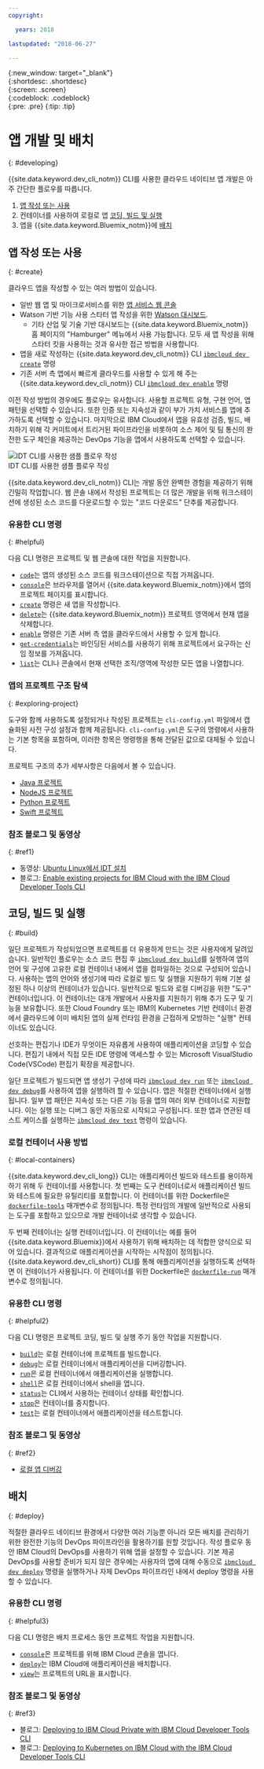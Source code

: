 ```yaml
---
copyright:

  years: 2018

lastupdated: "2018-06-27"

---
```


{:new_window: target="_blank"}  
{:shortdesc: .shortdesc}  
{:screen: .screen}  
{:codeblock: .codeblock}  
{:pre: .pre}
{:tip: .tip}

# 앱 개발 및 배치
{: #developing}

{{site.data.keyword.dev_cli_notm}} CLI를 사용한 클라우드 네이티브 앱 개발은 아주 간단한 플로우를 따릅니다.

1. [앱 작성 또는 사용](#create)
2. 컨테이너를 사용하여 로컬로 앱 [코딩, 빌드 및 실행](#build)
3. 앱을 {{site.data.keyword.Bluemix_notm}}에 [배치](#deploy)

## 앱 작성 또는 사용
{: #create}

클라우드 앱을 작성할 수 있는 여러 방법이 있습니다.
- 일반 웹 앱 및 마이크로서비스를 위한 [앱 서비스 웹 콘솔](https://console.bluemix.net/developer/appservice)
- Watson 기반 기능 사용 스타터 앱 작성을 위한 [Watson 대시보드](https://console.bluemix.net/dashboard/watson).
    - 기타 산업 및 기술 기반 대시보드는 {{site.data.keyword.Bluemix_notm}} 홈 페이지의 "Hamburger" 메뉴에서 사용 가능합니다. 모두 새 앱 작성을 위해 스타터 킷을 사용하는 것과 유사한 접근 방법을 사용합니다.
- 앱을 새로 작성하는 {{site.data.keyword.dev_cli_notm}} CLI [`ibmcloud dev create`](./commands.html#create) 명령
- 기존 서버 측 앱에서 빠르게 클라우드를 사용할 수 있게 해 주는 {{site.data.keyword.dev_cli_notm}} CLI [`ibmcloud dev enable`](./commands.html#enable) 명령

이전 작성 방법의 경우에도 플로우는 유사합니다. 사용할 프로젝트 유형, 구현 언어, 앱 패턴을 선택할 수 있습니다. 또한 인증 또는 지속성과 같이 부가 가치 서비스를 앱에 추가하도록 선택할 수 있습니다. 마지막으로 IBM Cloud에서 앱을 유효성 검증, 빌드, 배치하기 위해 각 커미트에서 트리거된 파이프라인을 비롯하여 소스 제어 및 팀 통신의 완전한 도구 체인을 제공하는 DevOps 기능을 앱에서 사용하도록 선택할 수 있습니다.

![IDT CLI를 사용한 샘플 플로우 작성](create_flow.png "IDT CLI를 사용한 샘플 플로우 작성") <br> IDT CLI를 사용한 샘플 플로우 작성

{{site.data.keyword.dev_cli_notm}} CLI는 개발 동안 완벽한 경험을 제공하기 위해 긴밀히 작업합니다. 웹 콘솔 내에서 작성된 프로젝트는 더 많은 개발을 위해 워크스테이션에 생성된 소스 코드를 다운로드할 수 있는 "코드 다운로드" 단추를 제공합니다.

### 유용한 CLI 명령
{: #helpful}

다음 CLI 명령은 프로젝트 및 웹 콘솔에 대한 작업을 지원합니다.
- [`code`](./commands.html#code)는 앱의 생성된 소스 코드를 워크스테이션으로 직접 가져옵니다.
- [`console`](./commands.html#console)은 브라우저를 열어서 {{site.data.keyword.Bluemix_notm}}에서 앱의 프로젝트 페이지를 표시합니다.
- [`create`](./commands.html#create) 명령은 새 앱을 작성합니다.
- [`delete`](./commands.html#delete)는 {{site.data.keyword.Bluemix_notm}} 프로젝트 영역에서 현재 앱을 삭제합니다.
- [`enable`](./commands.html#enable) 명령은 기존 서버 측 앱을 클라우드에서 사용할 수 있게 합니다.
- [`get-credentials`](./commands.html#get-credentials)는 바인딩된 서비스를 사용하기 위해 프로젝트에서 요구하는 신임 정보를 가져옵니다.
- [`list`](./commands.html#list)는 CLI나 콘솔에서 현재 선택한 조직/영역에 작성한 모든 앱을 나열합니다.


### 앱의 프로젝트 구조 탐색
{: #exploring-project}

도구와 함께 사용하도록 설정되거나 작성된 프로젝트는 `cli-config.yml` 파일에서 캡슐화된 사전 구성 설정과 함께 제공됩니다. `cli-config.yml`은 도구의 명령에서 사용하는 기본 항목을 포함하며, 이러한 항목은 명령행을 통해 전달된 값으로 대체될 수 있습니다.

프로젝트 구조의 추가 세부사항은 다음에서 볼 수 있습니다.
- [Java 프로젝트](/docs/apps/projects/java_project_contents.html)
- [NodeJS 프로젝트](/docs/apps/projects/node_project_contents.html)
- [Python 프로젝트](/docs/apps/projects/python_project_contents.html)
- [Swift 프로젝트](/docs/apps/projects/swift_project_contents.html)


### 참조 블로그 및 동영상
{: #ref1}

- 동영상: [Ubuntu Linux에서 IDT 설치](https://www.youtube.com/watch?v=sr7KjHAKpEs)
- 블로그: [Enable existing projects for IBM Cloud with the IBM Cloud Developer Tools CLI](https://www.ibm.com/blogs/bluemix/2017/09/enable-existing-projects-ibm-cloud-ibm-cloud-developer-tools-cli/)



## 코딩, 빌드 및 실행
{: #build}


일단 프로젝트가 작성되었으면 프로젝트를 더 유용하게 만드는 것은 사용자에게 달려있습니다. 일반적인 플로우는 소스 코드 편집 후 [`ibmcloud dev build`](commands.html#build)를 실행하여 앱의 언어 및 구성에 고유한 로컬 컨테이너 내에서 앱을 컴파일하는 것으로 구성되어 있습니다. 사용하는 앱의 언어와 생성기에 따라 로컬로 빌드 및 실행을 지원하기 위해 기본 설정된 하나 이상의 컨테이너가 있습니다.  일반적으로 빌드와 로컬 디버깅을 위한 "도구" 컨테이너입니다. 이 컨테이너는 대개 개발에서 사용자를 지원하기 위해 추가 도구 및 기능을 보유합니다. 또한 Cloud Foundry 또는 IBM의 Kubernetes 기반 컨테이너 환경에서 클라우드에 이미 배치된 앱의 실제 런타임 환경을 근접하게 모방하는 "실행" 컨테이너도 있습니다.


선호하는 편집기나 IDE가 무엇이든 자유롭게 사용하여 애플리케이션을 코딩할 수 있습니다. 편집기 내에서 직접 모든 IDE 명령에 액세스할 수 있는 Microsoft VisualStudio Code(VSCode) 편집기 확장을 제공합니다.

일단 프로젝트가 빌드되면 앱 생성기 구성에 따라 [`ibmcloud dev run`](commands.html#run) 또는 [`ibmcloud dev debug`](commands.html#debug)를 사용하여 앱을 실행하려 할 수 있습니다. 앱은 적절한 컨테이너에서 실행됩니다. 일부 앱 패턴은 지속성 또는 다른 기능 등을 앱의 여러 외부 컨테이너로 지원합니다. 이는 실행 또는 디버그 동안 자동으로 시작되고 구성됩니다. 또한 앱과 연관된 테스트 케이스를 실행하는 [`ibmcloud dev test`](commands.html#test) 명령이 있습니다.


### 로컬 컨테이너 사용 방법
{: #local-containers}

{{site.data.keyword.dev_cli_long}} CLI는 애플리케이션 빌드와 테스트를 용이하게 하기 위해 두 컨테이너를 사용합니다. 첫 번째는 도구 컨테이너로서 애플리케이션 빌드와 테스트에 필요한 유틸리티를 포함합니다. 이 컨테이너를 위한 Dockerfile은 [`dockerfile-tools`](commands.html#command-parameters) 매개변수로 정의됩니다. 특정 런타임의 개발에 일반적으로 사용되는 도구를 포함하고 있으므로 개발 컨테이너로 생각할 수 있습니다.

두 번째 컨테이너는 실행 컨테이너입니다. 이 컨테이너는 예를 들어 {{site.data.keyword.Bluemix}}에서 사용하기 위해 배치하는 데 적합한 양식으로 되어 있습니다. 결과적으로 애플리케이션을 시작하는 시작점이 정의됩니다. {{site.data.keyword.dev_cli_short}} CLI를 통해 애플리케이션을 실행하도록 선택하면 이 컨테이너가 사용됩니다. 이 컨테이너를 위한 Dockerfile은 [`dockerfile-run`](commands.html#run-parameters) 매개변수로 정의됩니다.


### 유용한 CLI 명령
{: #helpful2}

다음 CLI 명령은 프로젝트 코딩, 빌드 및 실행 주기 동안 작업을 지원합니다.
- [`build`](./commands.html#build)는 로컬 컨테이너에 프로젝트를 빌드합니다.
- [`debug`](./commands.html#debug)는 로컬 컨테이너에서 애플리케이션을 디버깅합니다.
- [`run`](./commands.html#run)은 로컬 컨테이너에서 애플리케이션을 실행합니다.
- [`shell`](./commands.html#shell)은 로컬 컨테이너에서 shell을 엽니다.
- [`status`](./commands.html#status)는 CLI에서 사용하는 컨테이너 상태를 확인합니다.
- [`stop`](./commands.html#stop)은 컨테이너를 중지합니다.
- [`test`](./commands.html#test)는 로컬 컨테이너에서 애플리케이션을 테스트합니다.

### 참조 블로그 및 동영상
{: #ref2}

- [로컬 앱 디버깅](local_debug.html)





## 배치
{: #deploy}

적절한 클라우드 네이티브 환경에서 다양한 여러 기능뿐 아니라 모든 배치를 관리하기 위한 완전한 기능의 DevOps 파이프라인을 활용하기를 원할 것입니다. 작성 플로우 동안 IBM Cloud의 DevOps를 사용하기 위해 앱을 설정할 수 있습니다. 기본 제공 DevOps를 사용할 준비가 되지 않은 경우에는 사용자의 앱에 대해 수동으로 [`ibmcloud dev deploy`](./commands.html#deploy) 명령을 실행하거나 자체 DevOps 파이프라인 내에서 deploy 명령을 사용할 수 있습니다.  



### 유용한 CLI 명령
{: #helpful3}

다음 CLI 명령은 배치 프로세스 동안 프로젝트 작업을 지원합니다.
- [`console`](./commands.html#console)은 프로젝트를 위해 IBM Cloud 콘솔을 엽니다.
- [`deploy`](./commands.html#deploy)는 IBM Cloud에 애플리케이션을 배치합니다.
- [`view`](./commands.html#view)는 프로젝트의 URL을 표시합니다.


### 참조 블로그 및 동영상
{: #ref3}

- 블로그: [Deploying to IBM Cloud Private with IBM Cloud Developer Tools CLI](https://www.ibm.com/blogs/bluemix/2017/09/deploying-ibm-cloud-private-ibm-cloud-developer-tools-cli/)
- 블로그: [Deploying to Kubernetes on IBM Cloud with the IBM Cloud Developer Tools CLI](https://www.ibm.com/blogs/bluemix/2017/09/deploying-kubernetes-ibm-cloud-ibm-cloud-developer-tools-cli/)
